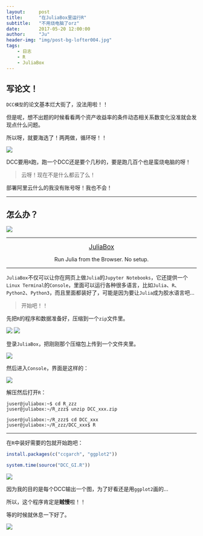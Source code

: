 ```yaml
---
layout:     post
title:      "在JuliaBox里运行R"
subtitle:   "不用烧电脑了orz"
date:       2017-05-20 12:00:00
author:     "Ju"
header-img: "img/post-bg-lofter004.jpg" 
tags:
    - 日志
    - R
    - JuliaBox
--- 
```


## **写论文！**

`DCC模型`的论文基本烂大街了，没法用啦！！

但是呢，想不出题的时候看看两个资产收益率的条件动态相关系数变化没准就会发现点什么问题。

所以呀，就要海选了！两两做，循环呀！！

![](dn004.jpg)

DCC要用`R`跑，跑一个DCC还是要个几秒的，要是跑几百个也是蛮烧电脑的呀！

> 云呀！现在不是什么都云了么！

部署阿里云什么的我没有账号呀！我也不会！

---

## **怎么办？**

![](dn001.jpg)

---

[<center><big> JuliaBox </big></center>](https://www.juliabox.com) 

<center> Run Julia from the Browser. No setup. </center> 

---

`JuliaBox`不仅可以让你在网页上做`Julia`的`Jupyter Notebooks`，它还提供一个`Linux Terminal`的`Console`，里面可以运行各种很多语言，比如`Julia`、`R`、`Python2`、`Python3`，而且里面都装好了，可能是因为要让`Julia`成为胶水语言吧...

> 开始吧！！

先把`R`的程序和数据准备好，压缩到一个`zip`文件里。

![](juliabox001.png)
![](juliabox002.png)

登录`JuliaBox`，把刚刚那个压缩包上传到一个文件夹里。

![](juliabox003.png)

然后进入`Console`，界面是这样的：

![](juliabox004.png)

解压然后打开`R`：

```
juser@juliabox:~$ cd R_zzz  
juser@juliabox:~/R_zzz$ unzip DCC_xxx.zip  

juser@juliabox:~/R_zzz$ cd DCC_xxx 
juser@juliabox:~/R_zzz/DCC_xxx$ R
```

---

在`R`中装好需要的包就开始跑吧：

```R
install.packages(c("ccgarch", "ggplot2"))

system.time(source("DCC_GI.R"))
```

![](juliabox005.png)

因为我的目的是每个DCC输出一个图，为了好看还是用`ggplot2`画的...

所以，这个程序肯定是**贼慢**啦！！

等的时候就休息一下好了。

![](dn005.gif)









